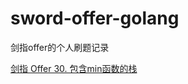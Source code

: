 # sword-offer-golang
剑指offer的个人刷题记录

[剑指 Offer 30. 包含min函数的栈](30-offer-bao-han-minhan-shu-de-zhan-lcof/bao-han-minhan-shu-de-zhan-lcof.go)